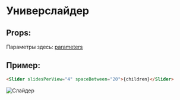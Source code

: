 # Универслайдер

## Props:

Параметры здесь: [parameters](https://swiperjs.com/api/#parameters)

>

## Пример: 
```html
<Slider slidesPerView="4" spaceBetween="20">{children}</Slider>
```

![Слайдер](https://i.ibb.co/yNyzB0w/slider.png)